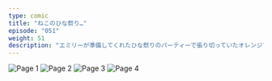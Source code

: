 ```yaml
---
type: comic
title: "ねこのひな祭り…"
episode: "051"
weight: 51
description: "エミリーが準備してくれたひな祭りのパーティーで張り切っていたオレンジでしたが、甘酒に酔っぱらってビオラちゃんの前で醜態をさらしてしまいました… 😭"
---
```


![Page 1](cut-1.jpg)
![Page 2](cut-2.jpg)
![Page 3](cut-3.jpg)
![Page 4](cut-4.jpg)

